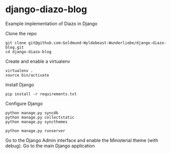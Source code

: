 django-diazo-blog
=================

Example implementation of Diazo in Django

Clone the repo

    git clone git@github.com:Goldmund-Wyldebeast-Wunderliebe/django-diazo-blog.git
    cd django-diazo-blog

Create and enable a virtualenv

    virtualenv .
    source bin/activate

Install Django

    pip install -r requirements.txt

Configure Django

    python manage.py syncdb
    python manage.py collectstatic
    python manage.py syncthemes

    python manage.py runserver

Go to the Django Admin interface and enable the Ministerial theme (with debug).
Go to the main Django application

